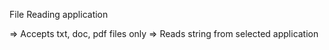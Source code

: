 File Reading application

=> Accepts txt, doc, pdf files only
=> Reads string from selected application
